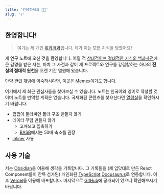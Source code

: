 ```yaml
---
title: '안녕하세요 👋🏻'
slug: '/'
---
```


## 환영합니다!

> 여기는 제 개인 [위키백과](https://ko.wikipedia.org/wiki/%EC%9C%84%ED%82%A4%EB%B0%B1%EA%B3%BC)입니다.
> 제가 아는 모든 지식을 담았어요!

제 연구 노트에 오신 것을 환영합니다.
어릴 적 [상대적이며 절대적인 지식의 백과사전](https://ko.wikipedia.org/wiki/%EC%83%81%EB%8C%80%EC%A0%81%EC%9D%B4%EB%A9%B0_%EC%A0%88%EB%8C%80%EC%A0%81%EC%9D%B8_%EC%A7%80%EC%8B%9D%EC%9D%98_%EB%B0%B1%EA%B3%BC%EC%82%AC%EC%A0%84)에 큰 감명을 받은 저는, 마치 그 사전과 같이 제 프로젝트와 연구를 강결합하는
하나의 **진실의 절대적 원천**을 오랜 기간 염원해 왔습니다.

만약 관련 개념에 익숙하시다면, 이곳은 [Memex](/r/D8A76E)이기도 합니다.

여기에서 제 최근 관심사들을 찾아보실 수 있습니다.
노트는 한국어와 영어로 작성할 것이며 노트를 번역할 계획은 없습니다.
국제화된 콘텐츠를 찾으신다면 [열람실](/w/archive)을 확인하시기 바랍니다.

- 겹겹이 둘러싸인 폴더 구조 만들지 않기
- 데이터 무덤 만들지 않기
  - 고쳐쓰고 압축하기
  - [BASB](/r/6AE59D)에서는 50배 축소를 권장
- [Inliner](/r/EE1ECD) 사용

## 사용 기술

저는 [Obsidian](/r/4AAFB1)을 이용해 생각을 기록합니다.
그 기록들을 (제 입맛대로 만든 React Component들이 잔뜩 첨가된)
개인화된 [TypeScript](/r/134F92) [Docusaurus](/r/816CC8)로 연동합니다.
이후 [Vercel](/r/E42038)을 이용해 배포합니다.
마지막으로 [GitHub](https://github.com/anaclumos/extracranial)에
공개되어 있으니 확인해보시기 바랍니다.

